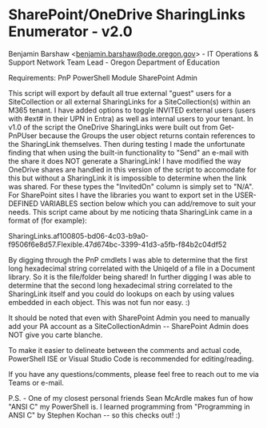 # SharePoint/OneDrive SharingLinks Enumerator - v2.0
Benjamin Barshaw <<benjamin.barshaw@ode.oregon.gov>> - IT Operations & Support Network Team Lead - Oregon Department of Education

Requirements: PnP PowerShell Module
              SharePoint Admin  

This script will export by default all true external "guest" users for a SiteCollection or all external SharingLinks for a SiteCollection(s) within an M365 tenant. I have added options to toggle INVITED external users (users with #ext# 
in their UPN in Entra) as well as internal users to your tenant. In v1.0 of the script the OneDrive SharingLinks were built out from Get-PnPUser because the Groups the user object returns contain references to the SharingLink 
themselves. Then during testing I made the unfortunate finding that when using the built-in functionality to "Send" an e-mail with the share it does NOT generate a SharingLink! I have modified the way OneDrive shares are handled in
this version of the script to accomodate for this but without a SharingLink it is impossible to determine when the link was shared. For these types the "InvitedOn" column is simply set to "N/A". For SharePoint sites I have the libraries
you want to export set in the USER-DEFINED VARIABLES section below which you can add/remove to suit your needs.  This script came about by me noticing thata SharingLink came in a format of (for example):

SharingLinks.af100805-bd06-4c03-b9a0-f9506f6e8d57.Flexible.47d674bc-3399-41d3-a5fb-f84b2c04df52

By digging through the PnP cmdlets I was able to determine that the first long hexadecimal string correlated with the UniqeId of a file in a Document library. So it is the file/folder being shared! In further digging I was able
to determine that the second long hexadecimal string correlated to the SharingLink itself and you could do lookups on each by using values embedded in each object. This was not fun nor easy. :)

It should be noted that even with SharePoint Admin you need to manually add your PA account as a SiteCollectionAdmin -- SharePoint Admin does NOT give you carte blanche.

To make it easier to delineate between the comments and actual code, PowerShell ISE or Visual Studio Code is recommended for editing/reading.

If you have any questions/comments, please feel free to reach out to me via Teams or e-mail.

P.S. - One of my closest personal friends Sean McArdle makes fun of how "ANSI C" my PowerShell is. I learned programming from "Programming in ANSI C" by Stephen Kochan -- so this checks out! :)
